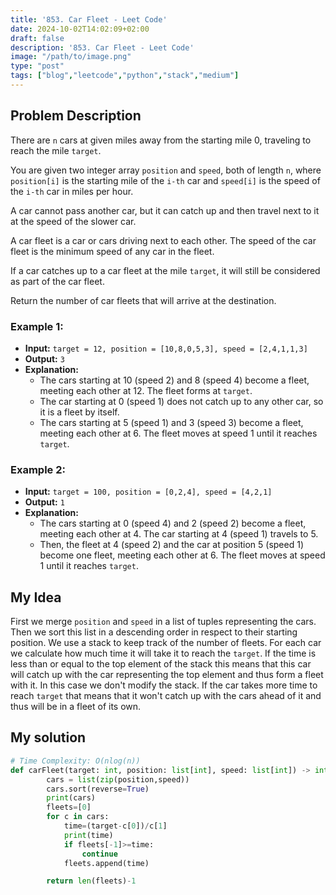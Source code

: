 ```yaml
---
title: '853. Car Fleet - Leet Code'
date: 2024-10-02T14:02:09+02:00
draft: false
description: '853. Car Fleet - Leet Code'
image: "/path/to/image.png"
type: "post"
tags: ["blog","leetcode","python","stack","medium"]
---
```

## Problem Description
There are `n` cars at given miles away from the starting mile 0, traveling to reach the mile `target`.

You are given two integer array `position` and `speed`, both of length `n`, where `position[i]` is the starting mile of the  `i-th` car and `speed[i]` is the speed of the `i-th` car in miles per hour.

A car cannot pass another car, but it can catch up and then travel next to it at the speed of the slower car.

A car fleet is a car or cars driving next to each other. The speed of the car fleet is the minimum speed of any car in the fleet.

If a car catches up to a car fleet at the mile `target`, it will still be considered as part of the car fleet.

Return the number of car fleets that will arrive at the destination.
### Example 1:
* **Input:** `target = 12, position = [10,8,0,5,3], speed = [2,4,1,1,3]`
* **Output:** `3`
* **Explanation:**
	* The cars starting at 10 (speed 2) and 8 (speed 4) become a fleet, meeting each other at 12. The fleet forms at `target`.
	* The car starting at 0 (speed 1) does not catch up to any other car, so it is a fleet by itself.
	* The cars starting at 5 (speed 1) and 3 (speed 3) become a fleet, meeting each other at 6. The fleet moves at speed 1 until it reaches `target`.

### Example 2:
* **Input:** `target = 100, position = [0,2,4], speed = [4,2,1]`
* **Output:** `1`
* **Explanation:**
	* The cars starting at 0 (speed 4) and 2 (speed 2) become a fleet, meeting each other at 4. The car starting at 4 (speed 1) travels to 5.
	* Then, the fleet at 4 (speed 2) and the car at position 5 (speed 1) become one fleet, meeting each other at 6. The fleet moves at speed 1 until it reaches `target`.


## My Idea

First we merge `position` and `speed` in a list of tuples representing the cars. Then we sort this list in a descending order in respect to their starting position. We use a stack to keep track of the number of fleets. For each car we calculate how much time it will take it to reach the `target`. If the time is less than or equal to the top element of the stack this means that this car will catch up with the car representing the top element and thus form a fleet with it. In this case we don't modify the stack. If the car takes more time to reach `target` that means that it won't catch up with the cars ahead of it and thus will be in a fleet of its own.

## My solution
```python
# Time Complexity: O(nlog(n))
def carFleet(target: int, position: list[int], speed: list[int]) -> int:
        cars = list(zip(position,speed))
        cars.sort(reverse=True)
        print(cars)
        fleets=[0]
        for c in cars:
            time=(target-c[0])/c[1]
            print(time)
            if fleets[-1]>=time:
                continue
            fleets.append(time)

        return len(fleets)-1

```
